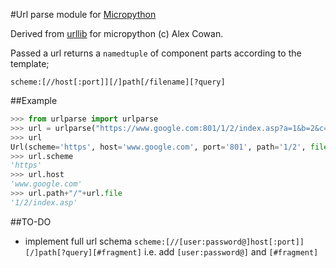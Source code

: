 #Url parse module for [Micropython](http://www.micropython.org)

Derived from 
[urllib](https://github.com/lucien2k/wipy-urllib/blob/master/urllib.py) for 
micropython (c) Alex Cowan.

Passed a url returns a `namedtuple` of component parts according to the 
template;

```
scheme:[//host[:port]][/]path[/filename][?query]
```

##Example

```python
>>> from urlparse import urlparse
>>> url = urlparse("https://www.google.com:801/1/2/index.asp?a=1&b=2&c=3")
>>> url
Url(scheme='https', host='www.google.com', port='801', path='1/2', file='index.asp', query='a=1&b=2&c=3')
>>> url.scheme
'https'
>>> url.host
'www.google.com'
>>> url.path+"/"+url.file
'1/2/index.asp'
```

##TO-DO
* implement full url schema `scheme:[//[user:password@]host[:port]][/]path[?query][#fragment]` i.e. add `[user:password@]` and `[#fragment]`

